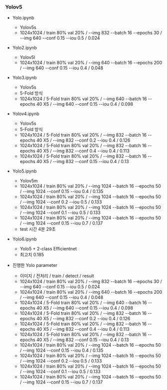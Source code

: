 ### Yolov5
+ Yolo.ipynb
    + Yolov5s
    + 1024x1024 / train 80% val 20% / --img 832 --batch 16 --epochs 30 / --img 640 --conf 0.15 --iou 0.5 / 0.024
+ Yolo2.ipynb
    + Yolov5l
    + 1024x1024 / train 80% val 20% / --img 640 --batch 16 --epochs 200 / --img 640 --conf 0.15 --iou 0.4 / 0.048

+ Yolo3.ipynb
    + Yolov5s
    + 5-Fold 방식
    + 1024x1024 / 5-Fold train 80% val 20% / --img 640 --batch 16 --epochs 40 X5 / --img 640 --conf 0.15 --iou 0.4 / 0.098 

+ Yolov4.ipynb
    + Yolov5s
    + 5-Fold 방식
    + 1024x1024 / 5-Fold train 80% val 20% / --img 832 --batch 16 --epochs 40 X5 / --img 832 --conf 0.2 --iou 0.4 / 0.126
    + 1024x1024 / 5-Fold train 80% val 20% / --img 832 --batch 16 --epochs 40 X5 / --img 832 --conf 0.4 --iou 0.4 / 0.113
    + 1024x1024 / 5-Fold train 80% val 20% / --img 832 --batch 16 --epochs 40 X5 / --img 832 --conf 0.15 --iou 0.4 / 0.13


+ Yolo5.ipynb
    + Yolov5m
    + 1024x1024 / train 80% val 20% / --img 1024 --batch 16 --epochs 50 / --img 1024 --conf 0.15 --iou 0.4 / 0.135
    + 1024x1024 / train 80% val 20% / --img 1024 --batch 16 --epochs 50 / --img 1024 --conf 0.2 --iou 0.5 / 0.133
    + 1024x1024 / train 80% val 20% / --img 1024 --batch 16 --epochs 50 / --img 1024 --conf 0.1 --iou 0.5 / 0.133
    + 1024x1024 / train 80% val 20% / --img 1024 --batch 16 --epochs 50 / --img 1024 --conf 0.15 --iou 0.7 / 0.137
    + test 시간 4분 29초

+ Yolo6.ipynb
    + Yolo5 + 2-class Efficientnet
    + 최고치 0.185

+ 진행한 Yolo parameter
    + 이미지 / 전처리 / train / detect / result
    + 1024x1024 / train 80% val 20% / --img 832 --batch 16 --epochs 30 / --img 640 --conf 0.15 --iou 0.5 / 0.024
    + 1024x1024 / train 80% val 20% / --img 640 --batch 16 --epochs 200 / --img 640 --conf 0.15 --iou 0.4 / 0.048
    + 1024x1024 / 5-Fold train 80% val 20% / --img 640 --batch 16 --epochs 40 X5 / --img 640 --conf 0.15 --iou 0.4 / 0.098 
    + 1024x1024 / 5-Fold train 80% val 20% / --img 832 --batch 16 --epochs 40 X5 / --img 832 --conf 0.2 --iou 0.4 / 0.126
    + 1024x1024 / 5-Fold train 80% val 20% / --img 832 --batch 16 --epochs 40 X5 / --img 832 --conf 0.4 --iou 0.4 / 0.113
    + 1024x1024 / 5-Fold train 80% val 20% / --img 832 --batch 16 --epochs 40 X5 / --img 832 --conf 0.15 --iou 0.4 / 0.13
    + 1024x1024 / train 80% val 20% / --img 1024 --batch 16 --epochs 50 / --img 1024 --conf 0.15 --iou 0.4 / 0.135
    + 1024x1024 / train 80% val 20% / --img 1024 --batch 16 --epochs 50 / --img 1024 --conf 0.2 --iou 0.5 / 0.133
    + 1024x1024 / train 80% val 20% / --img 1024 --batch 16 --epochs 50 / --img 1024 --conf 0.1 --iou 0.5 / 0.133
    + 1024x1024 / train 80% val 20% / --img 1024 --batch 16 --epochs 50 / --img 1024 --conf 0.15 --iou 0.7 / 0.137